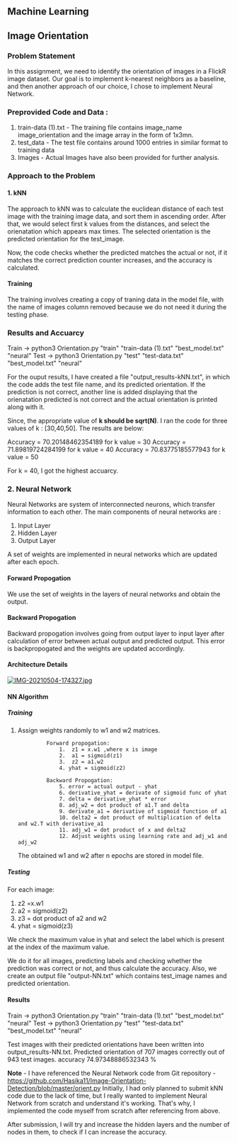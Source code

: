 ## Machine Learning

## Image Orientation

### Problem Statement

In this assignment, we need to identify the orientation of images in a FlickR image dataset. Our goal is to implement k-nearest neighbors as a baseline, and then another approach of our choice, I chose to implement Neural Network.

### Preprovided Code and Data :

1. train-data (1).txt - The training file contains image_name image_orientation and the image array in the form of 1x3mn.
2. test_data - The test file contains around 1000 entries in similar format to training data
3. Images - Actual Images have also been provided for further analysis.

### Approach to the Problem

#### 1. kNN

The approach to kNN was to calculate the euclidean distance of each test image with the training image data, and sort them in ascending order. After that, we would select first k values from the distances, and select the orienatation which appears max times.
The selected orientation is the predicted orientation for the test_image.

Now, the code checks whether the predicted matches the actual or not, if it matches the correct prediction counter increases, and the accuracy is calculated.

#### Training

The training involves creating a copy of traning data in the model file, with the name of images column removed because we do not need it during the testing phase.

### Results and Accuarcy

Train -> python3 Orientation.py "train" "train-data (1).txt" "best_model.txt" "neural"
Test ->  python3 Orientation.py "test" "test-data.txt" "best_model.txt" "neural"

For the ouput results, I have created a file "output_results-kNN.txt", in which the code adds the test file name, and its predicted orientation. If the prediction is not correct, another line is added displaying that the orienatation predicted is not correct and the actual orientation is printed along with it.

Since, the appropriate value of **k should be sqrt(N)**. I ran the code for three values of k : [30,40,50]. The results are below:

Accuracy =  70.20148462354189 for k value = 30
Accuracy =  71.89819724284199 for k value = 40
Accuracy =  70.83775185577943 for k value = 50

For k = 40, I got the highest accuarcy.


### 2. Neural Network

Neural Networks are system of interconnected neurons, which transfer information to each other. The main components of neural networks are :
1. Input Layer
2. Hidden Layer
3. Output Layer

A set of weights are implemented in neural networks which are updated after each epoch. 

#### Forward Propogation

We use the set of weights in the layers of neural networks and obtain the output.

#### Backward Propogation

Backward propogation involves going from output layer to input layer after calculation of error between actual output and predicted output. This error is backpropogated and the weights are updated accordingly.

#### Architecture Details

[![IMG-20210504-174327.jpg](https://i.postimg.cc/sxP5gzWL/IMG-20210504-174327.jpg)](https://postimg.cc/H8xr6fB0)

#### NN Algorithm

##### Training
1. Assign weights randomly to w1 and w2 matrices.

				Forward propogation:
					1.  z1 = x.w1 ,where x is image
					2.  a1 = sigmoid(z1)
					3.  z2 = a1.w2
					4. yhat = sigmoid(z2)

				Backward Propogation:
					5. error = actual output - yhat
					6. derivative_yhat = derivate of sigmoid func of yhat
					7. delta = derivative_yhat * error
					8. adj_w2 = dot product of a1.T and delta
					9. derivate_a1 = derivative of sigmoid function of a1
					10. delta2 = dot product of multiplication of delta and w2.T with derivative_a1 
					11. adj_w1 = dot product of x and delta2
					12. Adjust weights using learning rate and adj_w1 and adj_w2
	
	
	The obtained w1 and w2 after n epochs are stored in model file.

##### Testing

For each image:
1.  z2 =x.w1
2.  a2 = sigmoid(z2)
3.  z3 = dot product of a2 and w2
4.  yhat = sigmoid(z3) 

We check the maximum value in yhat and select the label which is present at the index of the maximum value.

We do it for all images, predicting labels and checking whether the prediction was correct or not, and thus calculate the accuracy. Also, we create an output file 
"output-NN.txt" which contains test_image names and predicted orientation.

#### Results 

Train -> python3 Orientation.py "train" "train-data (1).txt" "best_model.txt" "neural"
Test ->  python3 Orientation.py "test" "test-data.txt" "best_model.txt" "neural"


Test images with their predicted orientations have been written into 
output_results-NN.txt.
Predicted orientation of 707 images correctly out of 943 test images.
accuracy 74.97348886532343 %


**Note** - I have referenced the Neural Network code from Git repository - https://github.com/Hasika11/Image-Orientation-Detection/blob/master/orient.py
Initially, I had only planned to submit kNN code due to the lack of time, but I really wanted to implement Neural Network from scratch and understand it's working. That's why, I implemented the code myself from scratch after referencing from above. 

After submission, I will try and increase the hidden layers and the number of nodes in them, to check if I can increase the accuracy.


